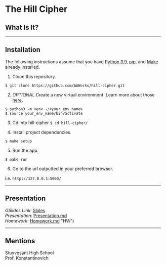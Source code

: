 # The Hill Cipher
## What Is It?

---
## Installation
The following instructions assume that you have [Python 3.9](https://www.python.org/downloads/ "Download Python"), [pip](https://pip.pypa.io/en/stable/installation. "Install pip"), and [Make](https://www.gnu.org/software/make/ "Install Make") already installed.

1. Clone this repository.

`$ git clone https://github.com/AAWorks/hill-cipher.git`

2. <i>OPTIONAL</i> Create a new virtual environment. Learn more about those [here](https://docs.python.org/3/tutorial/venv.html "Virtual Environments in Python").

`$ python3 -m venv ~/<your_env_name>`<br>
`$ source your_env_name/bin/activate`

3. Cd into hill-cipher
`$ cd hill-cipher/`

4. Install project dependencies.

`$ make setup`

5. Run the app.

`$ make run`

6. Go to the url outputted in your preferred browser.

i.e. `http://127.0.0.1:5000/`

---
## Presentation
<i>GSlides Link: </i> [Slides](https://docs.google.com/presentation/d/1omvnxZZEdCLczGai9GP337KSz2HKPxEoRIxTzDPioVs/edit#slide=id.g1023594f85a_0_80 "Slides")<br>
<i>Presentation: </i> [Presentation.md](https://github.com/AAWorks/hill-cipher/blob/main/Presentation.md "Lesson")<br>
<i>Homework: </i> [Homework.md](https://github.com/AAWorks/hill-cipher/blob/main/Homework.md) "HW")

---
## Mentions
Stuyvesant High School <br>
Prof. Konstantinovich
